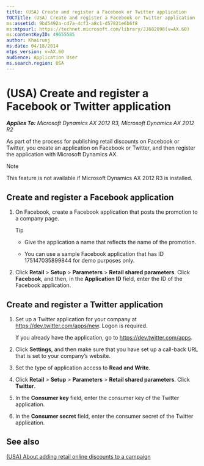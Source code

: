 ```yaml
---
title: (USA) Create and register a Facebook or Twitter application
TOCTitle: (USA) Create and register a Facebook or Twitter application
ms:assetid: 9bd5492a-cd7a-4cf3-a8c1-d57821e6b6f8
ms:mtpsurl: https://technet.microsoft.com/library/JJ682098(v=AX.60)
ms:contentKeyID: 49655585
author: Khairunj
ms.date: 04/18/2014
mtps_version: v=AX.60
audience: Application User
ms.search.region: USA
---
```


# (USA) Create and register a Facebook or Twitter application 


_**Applies To:** Microsoft Dynamics AX 2012 R3, Microsoft Dynamics AX 2012 R2_

As part of the process for publishing retail discounts on Facebook or Twitter, you create an application on Facebook or Twitter, and then register the application with Microsoft Dynamics AX.


> [!NOTE]
> <P>This feature is not available if Microsoft Dynamics AX 2012 R3 is installed.</P>



## Create and register a Facebook application

1.  On Facebook, create a Facebook application that posts the promotion to a company page.
    

    > [!TIP]
    > <UL>
    > <LI>
    > <P>Give the application a name that reflects the name of the promotion.</P>
    > <LI>
    > <P>You can use a sample Facebook application that has ID 175147035899844 for demo purposes only.</P></LI></UL>



2.  Click **Retail** \> **Setup** \> **Parameters** \> **Retail shared parameters**. Click **Facebook**, and then, in the **Application ID** field, enter the ID of the Facebook application.

## Create and register a Twitter application

1.  Set up a Twitter application for your company at <https://dev.twitter.com/apps/new>. Logon is required.
    
    If you already have the application, go to <https://dev.twitter.com/apps>.

2.  Click **Settings**, and then make sure that you have set up a call-back URL that is set to your company’s website.

3.  Set the type of application access to **Read and Write**.

4.  Click **Retail** \> **Setup** \> **Parameters** \> **Retail shared parameters**. Click **Twitter**.

5.  In the **Consumer key** field, enter the consumer key of the Twitter application.

6.  In the **Consumer secret** field, enter the consumer secret of the Twitter application.

## See also

[(USA) About adding retail online discounts to a campaign](usa-about-adding-retail-online-discounts-to-a-campaign.md)

  


